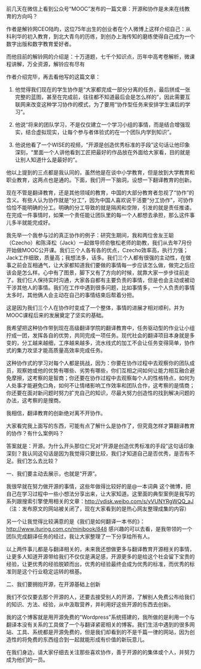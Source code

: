前几天在微信上看到公众号“MOOC”发布的一篇文章：开源和协作是未来在线教育的方向吗？

作者是解铃网CEO陆昀，这位75年出生的创业者在个人微博上这样介绍自己：从科利华的初入教育，到北大青鸟的历练，到创办上海传知的磨练使得自己成为一个数字出版和数字教育爱好者。

而他目前的解铃网的介绍是：十万道题，七千个知识点，历年中高考卷解析，微课程讲解，万全资源，解铃应有尽有

作者介绍完毕，再去看他写的这篇文章：

1. 他觉得我们现在的学生协作是“大家都完成一部分分离的任务，最后拼成一张完整的蓝图，甚至在完成前，往往都不知道最后会是怎么样的”，因此需要互联网来改变这种学习协作的模式，为了要用“协作型任务来安排学生课后的学习”。

2. 他说“将来的团队学习，不是仅仅建立一个学习小组的事情，而是结合增强现实，结合虚拟现实，让每个参与者体验式的在一个团队内学到知识”。

3. 他说他看了一个WISE的视频，“开源是创造优秀标准的手段”这句话让他印象深刻，“里面一个人讲他看到工匠把最好的作品放在外面给大家看，目的就是让别人知道什么是最好的”。

他以上提到的三点都是我认同的，虽然他是在谈中小学教育，但是放到大学教育和职业教育，这两点也是通的。下面，我们开一下脑洞，设想一下翻译教育的创新。

现在不管是翻译教育，还是其他领域的教育，中国的大部分教育者忽视了“协作”的含义。有些人认为协作就是“分工”，因为中国人喜欢说干活要“分工协作”，可协作恰恰不能明确的分工。明确的分工导致的就是隔阂和空隙，引发的就是责任推诿。在完成一件事情时，如果一个责任能让团队里的每一个人都想去承担，那么这件事儿多半就能完成好。

我先举一个我参与过的真正协作的例子：研究生期间，我和两位舍友王聪（Czecho）和陈泽松（Jack）一起做导师俞敬松老师的助教，我们从去年7月份开始做MOOC公开课。我们三个人各有各的优点，Czecho效率高，执行力强；Jack工作细致，质量高；我想法多，话多。我们三个人都有很强的主动性，在做事之前会互相通气，让大家都知道我们要做的事情每一步应该怎么做，做完之后应该会是怎么样。心中有了图景，脚下又有了方向的时候，就靠大家一步步往前走了。我们仨人保持实时沟通，大家各自都有主要负责的事情，但是也会主动或被动干涉其他人的事情。我们在工作中遇到很多问题，比如事情多，一个人负责的事情太多时，其他俩人会主动在自己的事情结束后帮着分担。

这是因为我们三个人在协作时变成了一个整体，事情的进展才相对顺利，并为MOOC课程后来的发展奠定了坚实的基础。

我希望把这种协作带到现在高级翻译学院的翻译教育中，任务驱动型的作业让小组拧成一团，发挥各自的优势，共同完成一项任务。现代社会的翻译项目本身就是多变的，分工越来越细，工序越来越多，流水线式的加工不会让任务变得简单，协作式的集力攻坚才能高质量高效率完成任务。

这种协作式的学习对每个人都是挑战，因为：你要在协作过程中去观察你的团队成员，观察她或他的优势有哪些、劣势有哪些，你们互相之间如何让能力相互融合避免摩擦，这考察的是智商；你还要在协作过程中去观察每个人的性格特点，如何为人处事才能避免口角，如何不让情绪影响工作效率和团队合作，这考察的是情商；你还要在面对新问题时努力扩充自己的知识，尽最大努力创造性的找到解决问题的办法，这考察的是搜商。

我相信，翻译教育的创新绝对离不开协作。

大家看完我上面写的东西，可能有点了解什么是协作了，但究竟怎样才算翻译教育的协作？有什么案例吗？

答案就是：开源。为什么开头那位仁兄对“开源是创造优秀标准的手段”这句话印象深刻？我认同这句话是因为我觉得只要比较，我们才知道自己是否优秀，是否有不足。我们怎么去比较？

一、我们要主动去展示，也就是“开源”。

我很早就在努力做开源的事情，这些年做得比较好的是@一本词典 这个微博，把自己在学习过程中一些小想法分享出来，让大家知道。这里面的典型案例是我写的系列跟搜索引擎使用相关的文章：http://vdisk.weibo.com/s/yVUNYRgWQQ_aJ （注：发布原文的网站被关闭了，现在大家看到的是热心网友整理成集的内容）

另一个让我觉得比较满意的是《我们是如何翻译一本书的》：http://www.ituring.com.cn/minibook/848 感兴趣的可以去看，是我带领的一个团队完成翻译任务的经过，我让大家整理了一下分享给所有人。

以上两件事儿都是与翻译相关的，未来我还想做更多与翻译教育开源相关的事情，让更多人知道开源带给我们不仅仅是满足感，开源更多的是给这个社会留下宝贵的经验，让更优秀的经验脱颖而出，优秀的经验最终会成为优秀的标准，而优秀的标准则是这个行业稳定运转的根基。

二、我们要拥抱开源，在开源基础上创新

我们不仅仅要去那个开源的人，还要去接受别人的开源，了解别人免费公布给我们的知识、方法、经验，从中汲取营养，并利用好这些开源的东西去创新。

我的这个博客就是用开源免费的“Wordpress”系统搭建的，我所做的是利用一个与翻译本没有关系的工具做了一个与翻译紧密相关的博客。我们生活中遇到的很多网站、工具、系统都是开源免费的，但是我们却看到的不是千篇一律的网站，因为创造性的将免费的东西组合到一起就能形成有价值的新玩意儿。

 

在我们身边，请大家仔细去关注那些喜欢协作，善于开源的的集体或个人，并努力成为他们的一员。